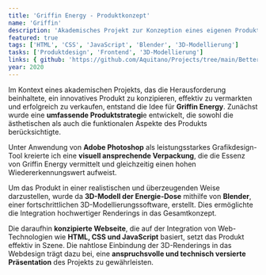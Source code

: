 ```yaml
---
title: 'Griffin Energy - Produktkonzept'
name: 'Griffin'
description: 'Akademisches Projekt zur Konzeption eines eigenen Produkts'
featured: true
tags: ['HTML', 'CSS', 'JavaScript', 'Blender', '3D-Modellierung']
tasks: ['Produktdesign', 'Frontend', '3D-Modellierung']
links: { github: 'https://github.com/Aquitano/Projects/tree/main/BetterGaming', website: '../../showcase/griffin/' }
year: 2020
---
```


Im Kontext eines akademischen Projekts, das die Herausforderung beinhaltete, ein innovatives Produkt zu konzipieren, effektiv zu vermarkten und erfolgreich zu verkaufen, entstand die Idee für **Griffin Energy**. Zunächst wurde eine **umfassende Produktstrategi**e entwickelt, die sowohl die ästhetischen als auch die funktionalen Aspekte des Produkts berücksichtigte.

Unter Anwendung von **Adobe Photoshop** als leistungsstarkes Grafikdesign-Tool kreierte ich eine **visuell ansprechende Verpackung**, die die Essenz von Griffin Energy vermittelt und gleichzeitig einen hohen Wiedererkennungswert aufweist.

Um das Produkt in einer realistischen und überzeugenden Weise darzustellen, wurde da **3D-Modell der Energie-Dose** mithilfe von **Blender**, einer fortschrittlichen 3D-Modellierungssoftware, erstellt. Dies ermöglichte die Integration hochwertiger Renderings in das Gesamtkonzept.

Die daraufhin **konzipierte Webseite**, die auf der Integration von Web-Technologien wie **HTML, CSS und JavaScript** basiert, setzt das Produkt effektiv in Szene. Die nahtlose Einbindung der 3D-Renderings in das Webdesign trägt dazu bei, eine **anspruchsvolle und technisch versierte Präsentation** des Projekts zu gewährleisten.
